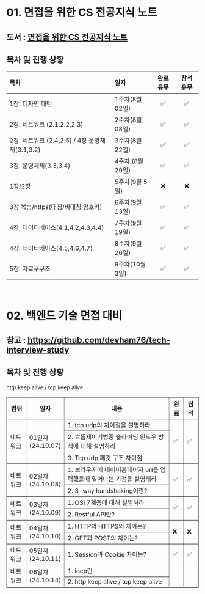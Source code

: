 # 01. 면접을 위한 CS 전공지식 노트


## 도서 : [면접을 위한 CS 전공지식 노트](https://ridibooks.com/books/754034561)

## 목차 및 진행 상황

|목차|일자|완료 유무| 참석 유무|
|:---|:---|:---:|:---:|
|1장. 디자인 패턴|1주차(8월 02일)| :white_check_mark: |✅|
|2장. 네트워크 (2.1,2.2,2.3)|2주차(8월 08일)| :white_check_mark: |✅|
|2장. 네트워크 (2.4,2.5) / 4장 운영체제(3.1,3.2)|3주차(8월 22일)| :white_check_mark: |✅|
|3장. 운영체제(3.3,3.4) |4주차 (8월 29일)| :white_check_mark: |✅|
|1장/2장 |5주차(9월 5일)| ❌ |❌|
|3장 복습/https(대칭/비대칭 암호키) |6주차(9월 13일)|✅|✅|
|4장. 데이터베이스(4.1,4.2,4.3,4.4) |7주차(9월 19일)|✅|✅|
|4장. 데이터베이스(4.5,4.6,4.7) |8주차(9월 26일)|✅|✅|
|5장. 자료구구조 |9주차(10월 3일) |✅|✅|

<br>

# 02. 백엔드 기술 면접 대비


## 참고 : https://github.com/devham76/tech-interview-study

## 목차 및 진행 상황
<table border="1">
  <tr>
    <th>범위</th>
    <th>일자</th>
    <th>내용</th>
    <th>완료</th>
    <th>참석</th>
  </tr>
  <tr>
    <td rowspan="3">네트워크</td>
    <td rowspan="3">01일차<br>(24.10.07)</td> <!-- 일자는 하나로 병합 -->
    <td>1. tcp udp의 차이점을 설명하라</td>
    <td rowspan="3">✅</td> 
    <td rowspan="3">✅</td> 
  </tr>
  <tr>
    <td>2. 흐름제어기법중 슬라이딩 윈도우 방식에 대해 설명하라</td>
  </tr>
  <tr>
    <td>3. Tcp udp 패킷 구조 차이점</td>
  </tr>
    <tr>
    <td rowspan="2">네트워크</td>
    <td rowspan="2">02일차<br>(24.10.08)</td> 
    <td>1. 브라우저에 네이버홈페이지 url을 입력했을때 일어나는 과정을 설명해라</td>
    <td rowspan="2">✅</td> 
    <td rowspan="2">✅</td> 
  </tr>
  <tr>
    <td>2. 3-way handshaking이란?</td>
  </tr>
    <tr>
    <td rowspan="2">네트워크</td>
    <td rowspan="2">03일차<br>(24.10.09)</td> 
    <td>1. OSI 7계층에 대해 설명하라</td>
    <td rowspan="2">✅</td> 
    <td rowspan="2">✅</td> 
  </tr>
  <tr>
    <td>2. Restful API란?</td>
  </tr>
    <tr>
    <td rowspan="2">네트워크</td>
    <td rowspan="2">04일차<br>(24.10.10)</td> 
    <td>1. HTTP와 HTTPS의 차이는?</td>
    <td rowspan="2">❌</td> 
    <td rowspan="2">❌</td> 
  </tr>
  <tr>
    <td>2. GET과 POST의 차이는?</td>
  </tr>

  <tr>
    <td rowspan="1">네트워크</td>
    <td rowspan="1">05일차<br>(24.10.11)</td> <!-- 일자는 하나로 병합 -->
    <td>1. Session과 Cookie 차이는?</td>
    <td rowspan="1">✅</td> 
    <td rowspan="1">✅</td> http keep alive / tcp keep alive
  </tr>

  <tr>
    <td rowspan="2">네트워크</td>
    <td rowspan="2">06일차<br>(24.10.14)</td> 
    <td>1. iocp란</td>
    <td rowspan="2"></td> 
    <td rowspan="2"></td> 
  </tr>
  <tr>
    <td>2. http keep alive / tcp keep alive</td>
  </tr>
  
</table>



